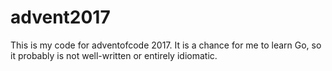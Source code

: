 # advent2017
This is my code for adventofcode 2017. It is a chance for me to learn Go, so it probably is not well-written or entirely idiomatic.
